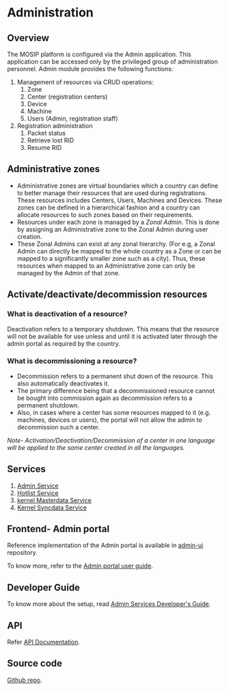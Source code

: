 # Administration

## Overview
The MOSIP platform is configured via the Admin application. This application can be accessed only by the privileged group of administration personnel. 
Admin module provides the following functions: 
1. Management of resources via CRUD operations:
    1. Zone 
    1. Center (registration centers)
    1. Device
    1. Machine
    1. Users (Admin, registration staff)
1. Registration administration
    1. Packet status 
    1. Retrieve lost RID
    1. Resume RID

## Administrative zones

* Administrative zones are virtual boundaries which a country can define to better manage their resources that are used during registrations. These resources includes Centers, Users, Machines and Devices. These zones can be defined in a hierarchical fashion and a country can allocate resources to such zones based on their requirements.
* Resources under each zone is managed by a *Zonal Admin*. This is done by assigning an Administrative zone to the Zonal Admin during user creation. 
* These Zonal Admins can exist at any zonal hierarchy. (For e.g, a Zonal Admin can directly be mapped to the whole country as a Zone or can be mapped to a significantly smaller zone such as a city). Thus, these resources when mapped to an Administrative zone can only be managed by the Admin of that zone.

## Activate/deactivate/decommission resources

### What is deactivation of a resource?
Deactivation refers to a temporary shutdown. This means that the resource will not be available for use unless and until it is activated later through the admin portal as required by the country.

### What is decommissioning a resource?
* Decommission refers to a permanent shut down of the resource. This also automatically deactivates it. 
* The primary difference being that a decommissioned resource cannot be bought into commission again as decommission refers to a permanent shutdown.
* Also, in cases where a center has some resources mapped to it (e.g. machines, devices or users), the portal will not allow the admin to decommission such a center.

 *Note- Activation/Deactivation/Decommission of a center in one language will be applied to the same center created in all the languages.*

## Services
1. [Admin Service](https://github.com/mosip/admin-services/tree/release-1.2.0/admin/admin-service)
2. [Hotlist Service](https://github.com/mosip/admin-services/tree/release-1.2.0/admin/hotlist-service)
3. [kernel Masterdata Service](https://github.com/mosip/admin-services/tree/release-1.2.0/admin/kernel-masterdata-service)
4. [Kernel Syncdata Service](https://github.com/mosip/admin-services/tree/release-1.2.0/admin/kernel-syncdata-service)

## Frontend- Admin portal
Reference implementation of the Admin portal is available in [admin-ui](https://github.com/mosip/admin-ui/tree/master) repository.

To know more, refer to the [Admin portal user guide](admin-portal-user-guide.md).

## Developer Guide

To know more about the setup, read [Admin Services Developer's Guide](https://docs.mosip.io/1.2.0/modules/administration/admin-services-developers-guide).

## API
Refer [API Documentation](https://mosip.github.io/documentation/1.2.0/1.2.0.html).

## Source code 
[Github repo](https://github.com/mosip/admin-services/tree/release-1.2.0).

